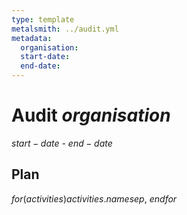 ```yaml
---
type: template
metalsmith: ../audit.yml 
metadata:
  organisation:
  start-date:
  end-date:
---
```


# Audit $organisation$
$start-date$ - $end-date$

## Plan

$for(activities)$$activities.name$$sep$, $endfor$
